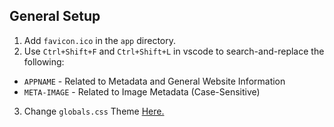## General Setup

1. Add `favicon.ico` in the `app` directory.
2. Use `Ctrl+Shift+F` and `Ctrl+Shift+L` in vscode to search-and-replace the following:

- `APPNAME` - Related to Metadata and General Website Information
- `META-IMAGE` - Related to Image Metadata (Case-Sensitive)

3. Change `globals.css` Theme [Here.](https://ui.shadcn.com/themes)
